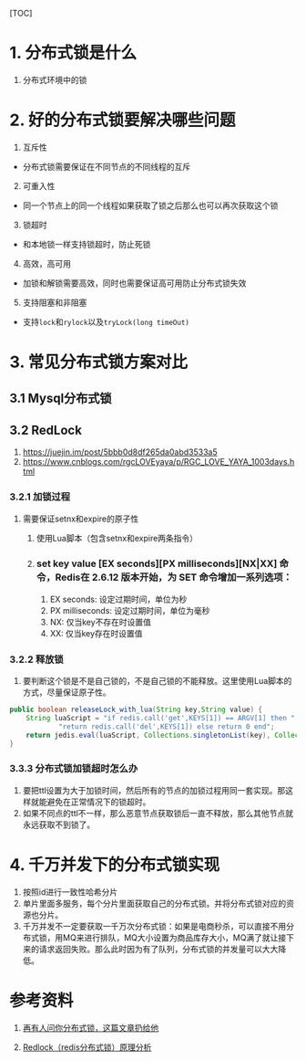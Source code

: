 [TOC]



# 1. 分布式锁是什么

1. 分布式环境中的锁

# 2. 好的分布式锁要解决哪些问题

1. 互斥性

- 分布式锁需要保证在不同节点的不同线程的互斥

2. 可重入性

- 同一个节点上的同一个线程如果获取了锁之后那么也可以再次获取这个锁

3. 锁超时

- 和本地锁一样支持锁超时，防止死锁

4. 高效，高可用

- 加锁和解锁需要高效，同时也需要保证高可用防止分布式锁失效

5. 支持阻塞和非阻塞

- 支持`lock`和`rylock`以及`tryLock(long timeOut)`

# 3. 常见分布式锁方案对比

## 3.1 Mysql分布式锁



## 3.2 RedLock

1. <https://juejin.im/post/5bbb0d8df265da0abd3533a5>
2. <https://www.cnblogs.com/rgcLOVEyaya/p/RGC_LOVE_YAYA_1003days.html>

### 3.2.1 加锁过程

1. 需要保证setnx和expire的原子性

   1. 使用Lua脚本（包含setnx和expire两条指令）

   2. ### set key value [EX seconds][PX milliseconds][NX|XX] 命令，Redis在 2.6.12 版本开始，为 SET 命令增加一系列选项：

      1. EX seconds: 设定过期时间，单位为秒
      2. PX milliseconds: 设定过期时间，单位为毫秒
      3. NX: 仅当key不存在时设置值
      4. XX: 仅当key存在时设置值

### 3.2.2 释放锁

1. 要判断这个锁是不是自己锁的，不是自己锁的不能释放。这里使用Lua脚本的方式，尽量保证原子性。

```java
public boolean releaseLock_with_lua(String key,String value) {
    String luaScript = "if redis.call('get',KEYS[1]) == ARGV[1] then " +
            "return redis.call('del',KEYS[1]) else return 0 end";
    return jedis.eval(luaScript, Collections.singletonList(key), Collections.singletonList(value)).equals(1L);
}
```

### 3.3.3 分布式锁加锁超时怎么办

1. 要把ttl设置为大于加锁时间，然后所有的节点的加锁过程用同一套实现。那这样就能避免在正常情况下的锁超时。
2. 如果不同点的ttl不一样，那么恶意节点获取锁后一直不释放，那么其他节点就永远获取不到锁了。




# 4. 千万并发下的分布式锁实现

1. 按照id进行一致性哈希分片
2. 单片里面多服务，每个分片里面获取自己的分布式锁。并将分布式锁对应的资源也分片。
3. 千万并发不一定要获取一千万次分布式锁：如果是电商秒杀，可以直接不用分布式锁，用MQ来进行排队，MQ大小设置为商品库存大小，MQ满了就让接下来的请求返回失败。那么此时因为有了队列，分布式锁的并发量可以大大降低。

# 参考资料

1. [再有人问你分布式锁，这篇文章扔给他](<https://juejin.im/post/5bbb0d8df265da0abd3533a5>)

2. [Redlock（redis分布式锁）原理分析](https://www.cnblogs.com/rgcLOVEyaya/p/RGC_LOVE_YAYA_1003days.html)